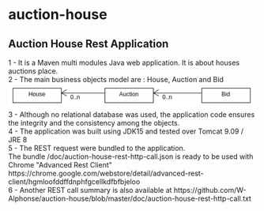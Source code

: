 # auction-house
<h2>Auction House Rest Application</h2>
1 - It is a Maven multi modules Java web application. It is about houses auctions place.<br/>
2 - The main business objects model are : House, Auction and Bid
<img src="https://github.com/W-Alphonse/auction-house/blob/master/doc/house-auction-business-domain.png">
3 - Although no relational database was used, the application code ensures the integrity and the consistency among the objects.<br/>
4 - The application was built using JDK15 and tested over Tomcat 9.09 / JRE 8<br/>
5 - The REST request were bundled to the application.<br/>
The bundle <Home>/doc/auction-house-rest-http-call.json is ready to be used with Chrome "Advanced Rest Client"<br/> https://chrome.google.com/webstore/detail/advanced-rest-client/hgmloofddffdnphfgcellkdfbfbjeloo <br/>
6 - Another REST call summary is also available at https://github.com/W-Alphonse/auction-house/blob/master/doc/auction-house-rest-http-call.txt
